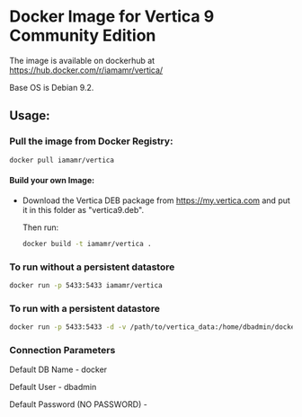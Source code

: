 # Docker Image for Vertica 9 Community Edition

The image is available on dockerhub at https://hub.docker.com/r/iamamr/vertica/

Base OS is Debian 9.2.

## Usage:
### Pull the image from Docker Registry:

```bash
docker pull iamamr/vertica
```

#### Build your own Image:

- Download the Vertica DEB package from https://my.vertica.com and put it in this folder as "vertica9.deb".

    Then run:

    ```bash
    docker build -t iamamr/vertica .
    ```

### To run without a persistent datastore
```bash
docker run -p 5433:5433 iamamr/vertica
```

### To run with a persistent datastore
```bash
docker run -p 5433:5433 -d -v /path/to/vertica_data:/home/dbadmin/docker iamamr/vertica
```
### Connection Parameters
 Default DB Name - docker
 
 Default User - dbadmin
 
 Default Password (NO PASSWORD) - 